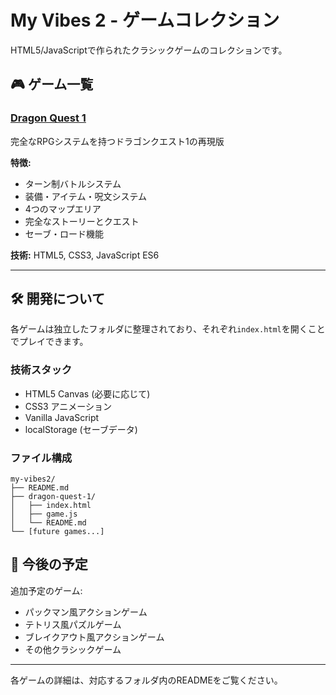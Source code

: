 # My Vibes 2 - ゲームコレクション

HTML5/JavaScriptで作られたクラシックゲームのコレクションです。

## 🎮 ゲーム一覧

### [Dragon Quest 1](./dragon-quest-1/)
完全なRPGシステムを持つドラゴンクエスト1の再現版

**特徴:**
- ターン制バトルシステム
- 装備・アイテム・呪文システム
- 4つのマップエリア
- 完全なストーリーとクエスト
- セーブ・ロード機能

**技術:** HTML5, CSS3, JavaScript ES6

---

## 🛠️ 開発について

各ゲームは独立したフォルダに整理されており、それぞれ`index.html`を開くことでプレイできます。

### 技術スタック
- HTML5 Canvas (必要に応じて)
- CSS3 アニメーション
- Vanilla JavaScript
- localStorage (セーブデータ)

### ファイル構成
```
my-vibes2/
├── README.md
├── dragon-quest-1/
│   ├── index.html
│   ├── game.js
│   └── README.md
└── [future games...]
```

## 🚀 今後の予定

追加予定のゲーム:
- パックマン風アクションゲーム
- テトリス風パズルゲーム
- ブレイクアウト風アクションゲーム
- その他クラシックゲーム

---

各ゲームの詳細は、対応するフォルダ内のREADMEをご覧ください。